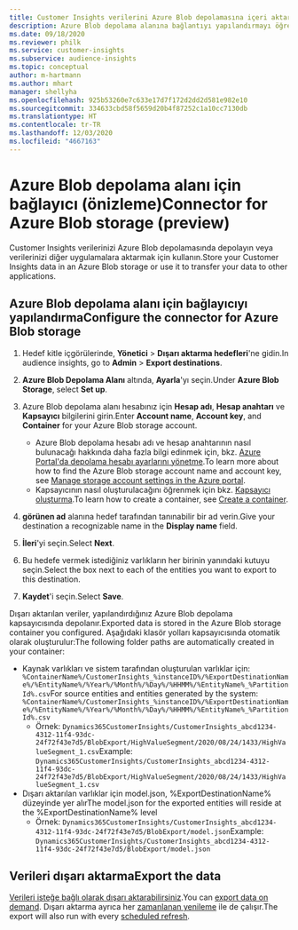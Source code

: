 ```yaml
---
title: Customer Insights verilerini Azure Blob depolamasına içeri aktarma
description: Azure Blob depolama alanına bağlantıyı yapılandırmayı öğrenin.
ms.date: 09/18/2020
ms.reviewer: philk
ms.service: customer-insights
ms.subservice: audience-insights
ms.topic: conceptual
author: m-hartmann
ms.author: mhart
manager: shellyha
ms.openlocfilehash: 925b53260e7c633e17d7f172d2dd2d581e982e10
ms.sourcegitcommit: 334633cbd58f5659d20b4f87252c1a10cc7130db
ms.translationtype: HT
ms.contentlocale: tr-TR
ms.lasthandoff: 12/03/2020
ms.locfileid: "4667163"
---
```

# <a name="connector-for-azure-blob-storage-preview"></a><span data-ttu-id="8f500-103">Azure Blob depolama alanı için bağlayıcı (önizleme)</span><span class="sxs-lookup"><span data-stu-id="8f500-103">Connector for Azure Blob storage (preview)</span></span>

<span data-ttu-id="8f500-104">Customer Insights verilerinizi Azure Blob depolamasında depolayın veya verilerinizi diğer uygulamalara aktarmak için kullanın.</span><span class="sxs-lookup"><span data-stu-id="8f500-104">Store your Customer Insights data in an Azure Blob storage or use it to transfer your data to other applications.</span></span>

## <a name="configure-the-connector-for-azure-blob-storage"></a><span data-ttu-id="8f500-105">Azure Blob depolama alanı için bağlayıcıyı yapılandırma</span><span class="sxs-lookup"><span data-stu-id="8f500-105">Configure the connector for Azure Blob storage</span></span>

1. <span data-ttu-id="8f500-106">Hedef kitle içgörülerinde, **Yönetici** > **Dışarı aktarma hedefleri**'ne gidin.</span><span class="sxs-lookup"><span data-stu-id="8f500-106">In audience insights, go to **Admin** > **Export destinations**.</span></span>

1. <span data-ttu-id="8f500-107">**Azure Blob Depolama Alanı** altında, **Ayarla**'yı seçin.</span><span class="sxs-lookup"><span data-stu-id="8f500-107">Under **Azure Blob Storage**, select **Set up**.</span></span>

1. <span data-ttu-id="8f500-108">Azure Blob depolama alanı hesabınız için **Hesap adı**, **Hesap anahtarı** ve **Kapsayıcı** bilgilerini girin.</span><span class="sxs-lookup"><span data-stu-id="8f500-108">Enter **Account name**, **Account key**, and **Container** for your Azure Blob storage account.</span></span>
    - <span data-ttu-id="8f500-109">Azure Blob depolama hesabı adı ve hesap anahtarının nasıl bulunacağı hakkında daha fazla bilgi edinmek için, bkz. [Azure Portal'da depolama hesabı ayarlarını yönetme](https://docs.microsoft.com/azure/storage/common/storage-account-manage).</span><span class="sxs-lookup"><span data-stu-id="8f500-109">To learn more about how to find the Azure Blob storage account name and account key, see [Manage storage account settings in the Azure portal](https://docs.microsoft.com/azure/storage/common/storage-account-manage).</span></span>
    - <span data-ttu-id="8f500-110">Kapsayıcının nasıl oluşturulacağını öğrenmek için bkz. [Kapsayıcı oluşturma](https://docs.microsoft.com/azure/storage/blobs/storage-quickstart-blobs-portal#create-a-container).</span><span class="sxs-lookup"><span data-stu-id="8f500-110">To learn how to create a container, see [Create a container](https://docs.microsoft.com/azure/storage/blobs/storage-quickstart-blobs-portal#create-a-container).</span></span>

1. <span data-ttu-id="8f500-111">**görünen ad** alanına hedef tarafından tanınabilir bir ad verin.</span><span class="sxs-lookup"><span data-stu-id="8f500-111">Give your destination a recognizable name in the **Display name** field.</span></span>

1. <span data-ttu-id="8f500-112">**İleri**'yi seçin.</span><span class="sxs-lookup"><span data-stu-id="8f500-112">Select **Next**.</span></span>

1. <span data-ttu-id="8f500-113">Bu hedefe vermek istediğiniz varlıkların her birinin yanındaki kutuyu seçin.</span><span class="sxs-lookup"><span data-stu-id="8f500-113">Select the box next to each of the entities you want to export to this destination.</span></span>

1. <span data-ttu-id="8f500-114">**Kaydet**'i seçin.</span><span class="sxs-lookup"><span data-stu-id="8f500-114">Select **Save**.</span></span>

<span data-ttu-id="8f500-115">Dışarı aktarılan veriler, yapılandırdığınız Azure Blob depolama kapsayıcısında depolanır.</span><span class="sxs-lookup"><span data-stu-id="8f500-115">Exported data is stored in the Azure Blob storage container you configured.</span></span> <span data-ttu-id="8f500-116">Aşağıdaki klasör yolları kapsayıcısında otomatik olarak oluşturulur:</span><span class="sxs-lookup"><span data-stu-id="8f500-116">The following folder paths are automatically created in your container:</span></span>

- <span data-ttu-id="8f500-117">Kaynak varlıkları ve sistem tarafından oluşturulan varlıklar için: `%ContainerName%/CustomerInsights_%instanceID%/%ExportDestinationName%/%EntityName%/%Year%/%Month%/%Day%/%HHMM%/%EntityName%_%PartitionId%.csv`</span><span class="sxs-lookup"><span data-stu-id="8f500-117">For source entities and entities generated by the system: `%ContainerName%/CustomerInsights_%instanceID%/%ExportDestinationName%/%EntityName%/%Year%/%Month%/%Day%/%HHMM%/%EntityName%_%PartitionId%.csv`</span></span>
  - <span data-ttu-id="8f500-118">Örnek: `Dynamics365CustomerInsights/CustomerInsights_abcd1234-4312-11f4-93dc-24f72f43e7d5/BlobExport/HighValueSegment/2020/08/24/1433/HighValueSegment_1.csv`</span><span class="sxs-lookup"><span data-stu-id="8f500-118">Example: `Dynamics365CustomerInsights/CustomerInsights_abcd1234-4312-11f4-93dc-24f72f43e7d5/BlobExport/HighValueSegment/2020/08/24/1433/HighValueSegment_1.csv`</span></span>
- <span data-ttu-id="8f500-119">Dışarı aktarılan varlıklar için model.json, %ExportDestinationName% düzeyinde yer alır</span><span class="sxs-lookup"><span data-stu-id="8f500-119">The model.json for the exported entities will reside at the %ExportDestinationName% level</span></span>
  - <span data-ttu-id="8f500-120">Örnek: `Dynamics365CustomerInsights/CustomerInsights_abcd1234-4312-11f4-93dc-24f72f43e7d5/BlobExport/model.json`</span><span class="sxs-lookup"><span data-stu-id="8f500-120">Example: `Dynamics365CustomerInsights/CustomerInsights_abcd1234-4312-11f4-93dc-24f72f43e7d5/BlobExport/model.json`</span></span>

## <a name="export-the-data"></a><span data-ttu-id="8f500-121">Verileri dışarı aktarma</span><span class="sxs-lookup"><span data-stu-id="8f500-121">Export the data</span></span>

<span data-ttu-id="8f500-122">[Verileri isteğe bağlı olarak dışarı aktarabilirsiniz](/export-destinations.md#export-data-on-demand).</span><span class="sxs-lookup"><span data-stu-id="8f500-122">You can [export data on demand](/export-destinations.md#export-data-on-demand).</span></span> <span data-ttu-id="8f500-123">Dışarı aktarma ayrıca her [zamanlanan yenileme](system.md#schedule-tab) ile de çalışır.</span><span class="sxs-lookup"><span data-stu-id="8f500-123">The export will also run with every [scheduled refresh](system.md#schedule-tab).</span></span>
